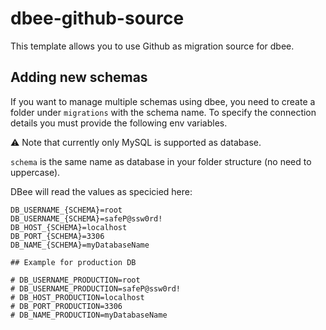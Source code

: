 # dbee-github-source

This template allows you to use Github as migration source for dbee.

## Adding new schemas

If you want to manage multiple schemas using dbee, you need to create a
folder under `migrations` with the schema name. To specify the connection \
details you must provide the following env variables.

:warning: Note that currently only MySQL is supported as database.

`schema` is the same name as database in your folder structure (no need to uppercase).

DBee will read the values as specicied here:

```
DB_USERNAME_{SCHEMA}=root
DB_USERNAME_{SCHEMA}=safeP@ssw0rd!
DB_HOST_{SCHEMA}=localhost
DB_PORT_{SCHEMA}=3306
DB_NAME_{SCHEMA}=myDatabaseName

## Example for production DB

# DB_USERNAME_PRODUCTION=root
# DB_USERNAME_PRODUCTION=safeP@ssw0rd!
# DB_HOST_PRODUCTION=localhost
# DB_PORT_PRODUCTION=3306
# DB_NAME_PRODUCTION=myDatabaseName
```
